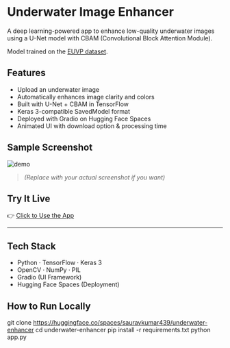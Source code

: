 # Underwater Image Enhancer

A deep learning-powered app to enhance low-quality underwater images using a U-Net model with CBAM (Convolutional Block Attention Module).

Model trained on the [EUVP dataset](https://www.kaggle.com/datasets/ejlok1/underwater-image-enhancement-euvp).

## Features

- Upload an underwater image
- Automatically enhances image clarity and colors
- Built with U-Net + CBAM in TensorFlow
- Keras 3-compatible SavedModel format
- Deployed with Gradio on Hugging Face Spaces
- Animated UI with download option & processing time

## Sample Screenshot

![demo](https://huggingface.co/spaces/sauravkumar439/underwater-enhancer/resolve/main/demo.jpg)

> *(Replace with your actual screenshot if you want)*

## Try It Live

👉 [Click to Use the App](https://huggingface.co/spaces/sauravkumar439/underwater-enhancer)

---

## Tech Stack

- Python · TensorFlow · Keras 3
- OpenCV · NumPy · PIL
- Gradio (UI Framework)
- Hugging Face Spaces (Deployment)

## How to Run Locally

git clone https://huggingface.co/spaces/sauravkumar439/underwater-enhancer
cd underwater-enhancer
pip install -r requirements.txt
python app.py
